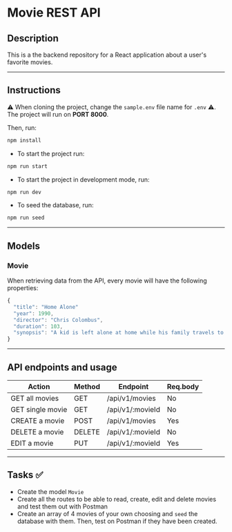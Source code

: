 # Movie REST API

## Description

This is a the backend repository for a React application about a user's favorite movies.

---

## Instructions

⚠️ When cloning the project, change the <code>sample.env</code> file name for <code>.env</code> ⚠️. The project will run on **PORT 8000**.

Then, run:
```bash
npm install
```
- To start the project run:
```bash
npm run start
```
- To start the project in development mode, run:
```bash
npm run dev
```
- To seed the database, run:
```bash
npm run seed
```
---

## Models

### Movie

When retrieving data from the API, every movie will have the following properties:

```js
{
  "title": "Home Alone"
  "year": 1990,
  "director": "Chris Colombus",
  "duration": 103,
  "synopsis": "A kid is left alone at home while his family travels to Paris for Christmas. He then has to face two burglars with much creativity."
}
```

---

## API endpoints and usage 

| Action | Method    | Endpoint | Req.body            |
|--------|-------------|------|---------------------|
| GET all movies  | GET   | /api/v1/movies           | No   |                     | 
| GET single movie | GET    | /api/v1/:movieId | No |                      | 
| CREATE a movie | POST | /api/v1/movies   | Yes  | 
| DELETE a movie | DELETE    | /api/v1/:movieId | No |                      |
| EDIT a movie | PUT| /api/v1/:movieId   | Yes | 

---

## Tasks ✅

- Create the model `Movie`
- Create all the routes to be able to read, create, edit and delete movies and test them out with Postman
- Create an array of 4 movies of your own choosing and `seed` the database with them. Then, test on Postman if they have been created.



